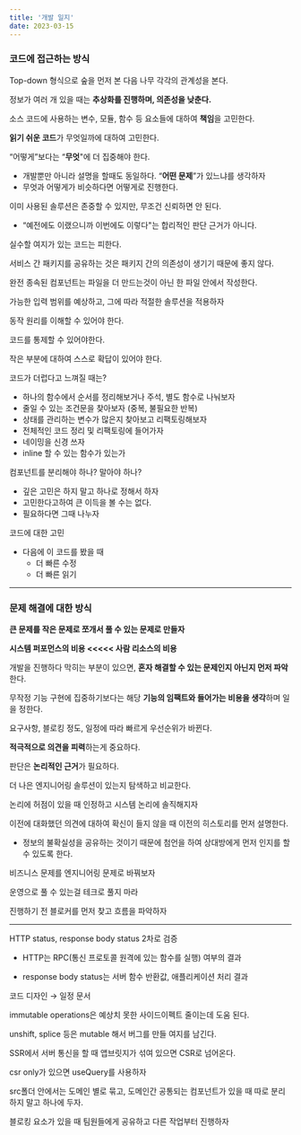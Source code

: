 ```yaml
---
title: '개발 일지'
date: 2023-03-15
---
```


### 코드에 접근하는 방식

Top-down 형식으로 숲을 먼저 본 다음 나무 각각의 관계성을 본다.

정보가 여러 개 있을 때는 **추상화를 진행하며, 의존성을 낮춘다.**

소스 코드에 사용하는 변수, 모듈, 함수 등 요소들에 대하여 **책임**을 고민한다.

**읽기 쉬운 코드**가 무엇일까에 대하여 고민한다.

“어떻게”보다는 “**무엇**"에 더 집중해야 한다.

- 개발뿐만 아니라 설명을 할때도 동일하다. “**어떤 문제**”가 있느냐를 생각하자
- 무엇과 어떻게가 비슷하다면 어떻게로 진행한다.

이미 사용된 솔루션은 존중할 수 있지만, 무조건 신뢰하면 안 된다.

- “예전에도 이랬으니까 이번에도 이렇다"는 합리적인 판단 근거가 아니다.

실수할 여지가 있는 코드는 피한다.

서비스 간 패키지를 공유하는 것은 패키지 간의 의존성이 생기기 때문에 좋지 않다.

완전 종속된 컴포넌트는 파일을 더 만드는것이 아닌 한 파일 안에서 작성한다.

가능한 입력 범위를 예상하고, 그에 따라 적절한 솔루션을 적용하자

동작 원리를 이해할 수 있어야 한다.

코드를 통제할 수 있어야한다.

작은 부분에 대하여 스스로 확답이 있어야 한다.

코드가 더럽다고 느껴질 때는?

- 하나의 함수에서 순서를 정리해보거나 주석, 별도 함수로 나눠보자
- 줄일 수 있는 조건문을 찾아보자 (중복, 불필요한 반복)
- 상태를 관리하는 변수가 많은지 찾아보고 리팩토링해보자
- 전체적인 코드 정리 및 리팩토링에 들어가자
- 네이밍을 신경 쓰자
- inline 할 수 있는 함수가 있는가

컴포넌트를 분리해야 하나? 말아야 하나?

- 깊은 고민은 하지 말고 하나로 정해서 하자
- 고민한다고하여 큰 이득을 볼 수는 없다.
- 필요하다면 그때 나누자

코드에 대한 고민

- 다음에 이 코드를 봤을 때
  - 더 빠른 수정
  - 더 빠른 읽기

---

### 문제 해결에 대한 방식

**큰 문제를 작은 문제로 쪼개서 풀 수 있는 문제로 만들자**

**시스템 퍼포먼스의 비용 <<<<< 사람 리소스의 비용**

개발을 진행하다 막히는 부분이 있으면, **혼자 해결할 수 있는 문제인지 아닌지 먼저 파악**한다.

무작정 기능 구현에 집중하기보다는 해당 **기능의 임팩트와 들어가는 비용을 생각**하며 일을 정한다.

요구사항, 블로킹 정도, 일정에 따라 빠르게 우선순위가 바뀐다.

**적극적으로 의견을 피력**하는게 중요하다.

판단은 **논리적인 근거**가 필요하다.

더 나은 엔지니어링 솔루션이 있는지 탐색하고 비교한다.

논리에 허점이 있을 때 인정하고 시스템 논리에 솔직해지자

이전에 대화했던 의견에 대하여 확신이 들지 않을 때 이전의 히스토리를 먼저 설명한다.

- 정보의 불확실성을 공유하는 것이기 때문에 첨언을 하여 상대방에게 먼저 인지를 할 수 있도록 한다.

비즈니스 문제를 엔지니어링 문제로 바꿔보자

운영으로 풀 수 있는걸 테크로 풀지 마라

진행하기 전 블로커를 먼저 찾고 흐름을 파악하자

---

HTTP status, response body status 2차로 검증

- HTTP는 RPC(통신 프로토콜 원격에 있는 함수를 실행) 여부의 결과

- response body status는 서버 함수 반환값, 애플리케이션 처리 결과

코드 디자인 → 일정 문서

immutable operations은 예상치 못한 사이드이펙트 줄이는데 도움 된다.

unshift, splice 등은 mutable 해서 버그를 만들 여지를 남긴다.

SSR에서 서버 통신을 할 때 앱브릿지가 섞여 있으면 CSR로 넘어온다.

csr only가 있으면 useQuery를 사용하자

src폴더 안에서는 도메인 별로 묶고, 도메인간 공통되는 컴포넌트가 있을 때 따로 분리하지 말고 하나에 두자.

블로킹 요소가 있을 때 팀원들에게 공유하고 다른 작업부터 진행하자
